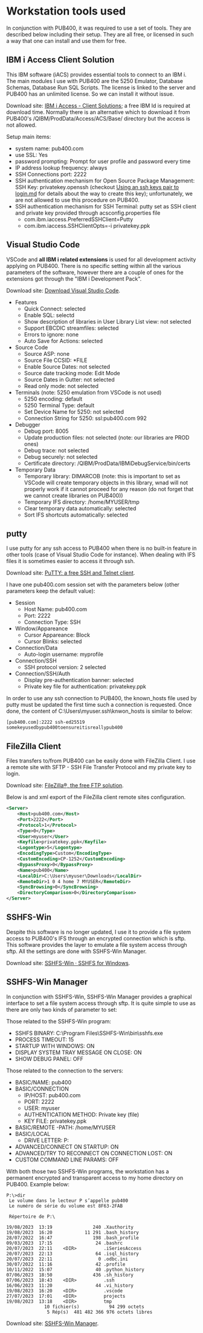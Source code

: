 # Workstation tools used

In conjunction with PUB400, it was required to use a set of tools. They are described below including their setup. They are all free, or licensed in such a way that one can install and use them for free.

## IBM i Access Client Solution

This IBM software (iACS) provides essential tools to connect to an IBM i. The main modules I use with PUB400 are the 5250 Emulator, Database Schemas, Database Run SQL Scripts. The license is linked to the server and PUB400 has an unlimited license. So we can install it without issue.

Download site: [IBM i Access - Client Solutions](https://www.ibm.com/support/pages/ibm-i-access-client-solutions); a free IBM Id is required at download time.
Normally there is an alternative which to download it from PUB400's /QIBM/ProdData/Access/ACS/Base/ directory but the access is not allowed.

Setup main items:

- system name: pub400.com
- use SSL: Yes
- password prompting: Prompt for user profile and password every time
- IP address lookup frequency: always
- SSH Connections port: 2222
- SSH authentication mechanism for Open Source Package Management: SSH Key: privatekey.openssh (checkout [Using an ssh keys pair to login.md](https://github.com/MarcoDeSenas/IBMi-topics-thanks-to-pub400/blob/3edf8bb5fb8f5da847c13ddce5d850a24e18e9d8/HowTo/Using%20an%20ssh%20keys%20pair%20to%20login.md) for details about the way to create this key); unfortunately, we are not allowed to use this procedure on PUB400.
- SSH authentication mechanism for SSH Terminal: putty set as SSH client and private key provided through acsconfig.properties file
  - com.ibm.iaccess.PreferredSSHClient=Putty
  - com.ibm.iaccess.SSHClientOpts=-i privatekey.ppk

## Visual Studio Code

VSCode and **all IBM i related extensions** is used for all development activity applying on PUB400. There is no specific setting within all the various parameters of the software, however there are a couple of ones for the extensions got through the "IBM i Development Pack".

Download site: [Download Visual Studio Code](https://code.visualstudio.com/Download).

- Features
  - Quick Connect: selected
  - Enable SQL: selectd
  - Show description of libraries in User Library List view: not selected
  - Support EBCDIC streamfiles: selected
  - Errors to ignore: none
  - Auto Save for Actions: selected
- Source Code
  - Source ASP: none
  - Source File CCSID: *FILE
  - Enable Source Dates: not selected
  - Source date tracking mode: Edit Mode
  - Source Dates in Gutter: not selected
  - Read only mode: not selected
- Terminals (note: 5250 emulation from VSCode is not used)
  - 5250 encoding: default
  - 5250 Terminal Type: default
  - Set Device Name for 5250: not selected
  - Connection String for 5250: ssl:pub400.com 992
- Debugger
  - Debug port: 8005
  - Update production files: not selected (note: our libraries are PROD ones)
  - Debug trace: not selected
  - Debug securely: not selected
  - Certificate directory: /QIBM/ProdData/IBMiDebugService/bin/certs
- Temporary Data
  - Temporary library: DIMARCOB (note: this is important to set as VSCode will create temporary objects in this library, wnad will not properly work if it cannot proceed for any reason (do not forget that we cannot create libraries on PUB400))
  - Temporary IFS directory: /home/MYUSER/tmp
  - Clear temporary data automatically: selected
  - Sort IFS shortcuts automatically: selected

## putty

I use putty for any ssh access to PUB400 when there is no built-in feature in other tools (case of Visual Studio Code for instance). When dealing with IFS files it is sometimes easier to access it through ssh.

Download site: [PuTTY: a free SSH and Telnet client](https://www.chiark.greenend.org.uk/~sgtatham/putty/).

I have one pub400.com session set with the parameters below (other parameters keep the default value):

- Session
  - Host Name: pub400.com
  - Port: 2222
  - Connection Type: SSH
- Window/Appareance
  - Cursor Appareance: Block
  - Cursor Blinks: selected
- Connection/Data
  - Auto-login username: myprofile
- Connection/SSH
  - SSH protocol version: 2 selected
- Connection/SSH/Auth
  - Display pre-authentication banner: selected
  - Private key file for authentication: privatekey.ppk

In order to use any ssh connection to PUB400, the known_hosts file used by putty must be updated the first time such a connection is requested. Once done, the content of C:\Users\myuser\.ssh\knwon_hosts is similar to below:

```text
[pub400.com]:2222 ssh-ed25519 somekeyusedbypub400toensureitisreallypub400
```

## FileZilla Client

Files transfers to/from PUB400 can be easily done with FileZilla Client. I use a remote site with SFTP - SSH File Transfer Protocol and my private key to login.

Download site: [FileZilla®, the free FTP solution](https://filezilla-project.org/).

Below is and xml export of the FileZilla client remote sites configuration.

```xml
<Server>
    <Host>pub400.com</Host>
    <Port>2222</Port>
    <Protocol>1</Protocol>
    <Type>0</Type>
    <User>myuser</User>
    <Keyfile>privatekey.ppk</Keyfile>
    <Logontype>5</Logontype>
    <EncodingType>Custom</EncodingType>
    <CustomEncoding>CP-1252</CustomEncoding>
    <BypassProxy>0</BypassProxy>
    <Name>pub400</Name>
    <LocalDir>C:\Users\myuser\Downloads</LocalDir>
    <RemoteDir>1 0 4 home 7 MYUSER</RemoteDir>
    <SyncBrowsing>0</SyncBrowsing>
    <DirectoryComparison>0</DirectoryComparison>
</Server>
```

## SSHFS-Win

Despite this software is no longer updated, I use it to provide a file system access to PUB400's IFS through an encrypted connection which is sftp. This software provides the layer to emulate a file system access through sftp. All the settings are done with SSHFS-Win Manager.

Download site: [SSHFS-Win · SSHFS for Windows](https://github.com/winfsp/sshfs-win/blob/master/README.md).

## SSHFS-Win Manager

In conjunction with SSHFS-Win, SSHFS-Win Manager provides a graphical interface to set a file system access through sftp. It is quite simple to use as there are only two kinds of parameter to set:

Those related to the SSHFS-Win program:

- SSHFS BINARY: C:\Program Files\SSHFS-Win\bin\sshfs.exe
- PROCESS TIMEOUT: 15
- STARTUP WITH WINDOWS: ON
- DISPLAY SYSTEM TRAY MESSAGE ON CLOSE: ON
- SHOW DEBUG PANEL: OFF

Those related to the connection to the servers:

- BASIC/NAME: pub400
- BASIC/CONNECTION
  - IP/HOST: pub400.com
  - PORT: 2222
  - USER: myuser
  - AUTHENTICATION METHOD: Private key (file)
  - KEY FILE: privatekey.ppk
- BASIC/REMOTE
  -PATH: /home/MYUSER
- BASIC/LOCAL
  - DRIVE LETTER: P:
- ADVANCED/CONNECT ON STARTUP: ON
- ADVANCED/TRY TO RECONNECT ON CONNECTION LOST: ON
- CUSTOM COMMAND LINE PARAMS: OFF

With both those two SSHFS-Win programs, the workstation has a permanent encrypted and transparent access to my home directory on PUB400. Example below:

```text
P:\>dir
 Le volume dans le lecteur P s’appelle pub400
 Le numéro de série du volume est 8F63-2FAB

 Répertoire de P:\

19/08/2023  13:19               240 .Xauthority
19/08/2023  16:20            11 291 .bash_history
28/07/2022  16:47               198 .bash_profile
09/03/2023  17:15                24 .bashrc
20/07/2023  22:11    <DIR>          .iSeriesAccess
20/07/2023  22:13                64 .isql_history
20/07/2023  22:11                 0 .odbc.ini
30/07/2022  11:16                42 .profile
10/11/2022  15:07                40 .python_history
07/06/2023  18:50               436 .sh_history
07/06/2023  18:43    <DIR>          .ssh
16/06/2023  11:20                44 .vi_history
19/08/2023  16:20    <DIR>          .vscode
27/07/2023  17:01    <DIR>          projects
19/08/2023  13:18    <DIR>          tmp
              10 fichier(s)           94 299 octets
               5 Rép(s)  481 482 366 976 octets libres
```

Download site: [SSHFS-Win Manager](https://github.com/evsar3/sshfs-win-manager).
